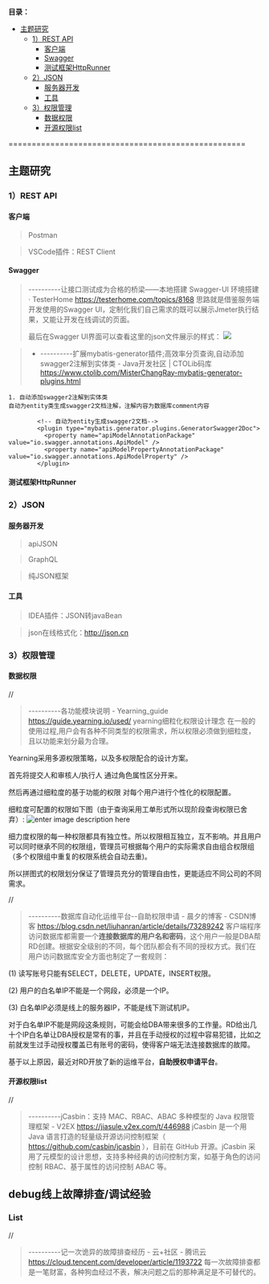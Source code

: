 **目录：**
- [主题研究](#%E4%B8%BB%E9%A2%98%E7%A0%94%E7%A9%B6)
  - [1）REST API](#1rest-api)
    - [客户端](#%E5%AE%A2%E6%88%B7%E7%AB%AF)
    - [Swagger](#swagger)
    - [测试框架HttpRunner](#%E6%B5%8B%E8%AF%95%E6%A1%86%E6%9E%B6httprunner)
  - [2）JSON](#2json)
    - [服务器开发](#%E6%9C%8D%E5%8A%A1%E5%99%A8%E5%BC%80%E5%8F%91)
    - [工具](#%E5%B7%A5%E5%85%B7)
  - [3）权限管理](#3%E6%9D%83%E9%99%90%E7%AE%A1%E7%90%86)
    - [数据权限](#%E6%95%B0%E6%8D%AE%E6%9D%83%E9%99%90)
    - [开源权限list](#%E5%BC%80%E6%BA%90%E6%9D%83%E9%99%90list)

===================================================



## 主题研究

### 1）REST API

#### 客户端

> Postman

> VSCode插件：REST Client

#### Swagger


> ----------让接口测试成为合格的桥梁——本地搭建 Swagger-UI 环境搭建 · TesterHome
> https://testerhome.com/topics/8168
思路就是借鉴服务端开发使用的Swagger UI，定制化我们自己需求的既可以展示Jmeter执行结果，又能让开发在线调试的页面。
>
>最后在Swagger UI界面可以查看这里的json文件展示的样式：
![](https://testerhome.com/uploads/photo/2017/58b183395d7b395df3adae77d379f893.png!large)



> + ----------扩展mybatis-generator插件;高效率分页查询,自动添加swagger2注解到实体类 - Java开发社区 | CTOLib码库
>https://www.ctolib.com/MisterChangRay-mybatis-generator-plugins.html
```
1. 自动添加swagger2注解到实体类
自动为entity类生成swagger2文档注解，注解内容为数据库comment内容

        <!-- 自动为entity生成swagger2文档-->
        <plugin type="mybatis.generator.plugins.GeneratorSwagger2Doc">
          <property name="apiModelAnnotationPackage" value="io.swagger.annotations.ApiModel" />
          <property name="apiModelPropertyAnnotationPackage" value="io.swagger.annotations.ApiModelProperty" />
        </plugin>
```




#### 测试框架HttpRunner


### 2）JSON

#### 服务器开发

> apiJSON

> GraphQL

> 纯JSON框架

#### 工具

> IDEA插件：JSON转javaBean

> json在线格式化：http://json.cn


### 3）权限管理

#### 数据权限

//
> ----------各功能模块说明 - Yearning_guide
> https://guide.yearning.io/used/
yearning细粒化权限设计理念
在一般的使用过程,用户会有各种不同类型的权限需求，所以权限必须做到细粒度，且以功能来划分最为合理。

Yearning采用多源权限策略，以及多权限配合的设计方案。

首先将提交人和审核人/执行人 通过角色属性区分开来。

然后再通过细粒度的基于功能的权限 对每个用户进行个性化的权限配置。

细粒度可配置的权限如下图（由于查询采用工单形式所以现阶段查询权限已舍弃）:
![enter image description here](https://guide.yearning.io/images/per.png)

细力度权限的每一种权限都具有独立性。所以权限相互独立，互不影响。并且用户可以同时继承不同的权限组，管理员可根据每个用户的实际需求自由组合权限组（多个权限组中重复的权限系统会自动去重)。

所以拼图式的权限划分保证了管理员充分的管理自由性，更能适应不同公司的不同需求。


//
> ----------数据库自动化运维平台--自助权限申请 - 晨夕的博客 - CSDN博客
> https://blog.csdn.net/liuhanran/article/details/73289242
客户端程序访问数据库都需要一个**连接数据库的用户名和密码**，这个用户一般是DBA帮RD创建。根据安全级别的不同，每个团队都会有不同的授权方式。我们在用户访问数据库安全方面也制定了一套规则：

(1) 读写账号只能有SELECT，DELETE，UPDATE，INSERT权限。

(2) 用户的白名单IP不能是一个网段，必须是一个IP。

(3) 白名单IP必须是线上的服务器IP，不能是线下测试机IP。

对于白名单IP不能是网段这条规则，可能会给DBA带来很多的工作量。RD给出几十个IP白名单让DBA授权是常有的事，并且在手动授权的过程中容易犯错，比如之前就发生过手动授权覆盖已有账号的密码，使得客户端无法连接数据库的故障。

基于以上原因，最近对RD开放了新的运维平台，**自助授权申请平台**。




#### 开源权限list
//
> ----------jCasbin：支持 MAC、RBAC、ABAC 多种模型的 Java 权限管理框架 - V2EX
> https://jiasule.v2ex.com/t/446988
jCasbin 是一个用 Java 语言打造的轻量级开源访问控制框架（ https://github.com/casbin/jcasbin ），目前在 GitHub 开源。jCasbin 采用了元模型的设计思想，支持多种经典的访问控制方案，如基于角色的访问控制 RBAC、基于属性的访问控制 ABAC 等。


## debug线上故障排查/调试经验

### List

//
> ----------记一次诡异的故障排查经历 - 云+社区 - 腾讯云
> https://cloud.tencent.com/developer/article/1193722
每一次故障排查都是一笔财富，各种狗血经过不表，解决问题之后的那种满足是不可替代的。

